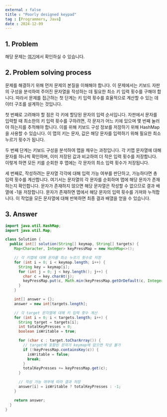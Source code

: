 ```yaml
---
external : false
title : "Poorly designed keypad"
tag : [Programmers, Java]
date : 2024-12-09
---
```


## 1. Problem

해당 문제는 [여기](https://school.programmers.co.kr/learn/courses/30/lessons/160586)에서 확인하실 수 있습니다.

## 2. Problem solving process

문제를 해결하기 위해 먼저 문제의 본질을 이해해야 합니다. 이 문제에서는 키보드 자판의 구성을 분석하여 주어진 문자열을 작성하는 데 필요한 최소 키 입력 횟수를 구해야 합니다. 따라서 문제를 접근하는 첫 단계는 키 입력 횟수를 효율적으로 계산할 수 있는 데이터 구조를 설계하는 것입니다.

첫 번째로 고려해야 할 점은 각 키에 할당된 문자의 입력 순서입니다. 자판에서 문자를 입력할 때 최소한의 키 입력 횟수를 구하려면, 각 문자가 어느 키에 있으며 몇 번째 눌러야 하는지를 추적해야 합니다. 이를 위해 키보드 구성 정보를 저장하기 위해 HashMap을 사용할 수 있습니다. 이 맵의 키는 문자, 값은 해당 문자를 입력하기 위해 필요한 최소 누르기 횟수가 됩니다.

두 번째 단계는 키보드 구성을 분석하여 맵을 채우는 과정입니다. 각 키맵 문자열에 대해 문자를 하나씩 확인하며, 이미 저장된 값과 비교하여 더 작은 입력 횟수를 저장합니다. 이렇게 하면 모든 키를 순회한 후 맵에는 각 문자의 최소 입력 횟수가 저장됩니다.

세 번째로, 작성하려는 문자열 각각에 대해 입력 가능 여부를 판단하고, 가능하다면 총 입력 횟수를 계산합니다. 여기서는 문자열의 각 문자를 순회하며 맵에 해당 문자가 존재하는지 확인합니다. 문자가 존재하지 않으면 해당 문자열은 작성할 수 없으므로 결과 배열에 -1을 저장합니다. 문자가 존재하면 맵에서 해당 문자의 입력 횟수를 가져와 누적합니다. 이 작업을 모든 문자열에 대해 반복하면 최종 결과 배열을 얻을 수 있습니다.

## 3. Answer

```java
import java.util.HashMap;
import java.util.Map;

class Solution {
  public int[] solution(String[] keymap, String[] targets) {
    Map<Character, Integer> keyPressMap = new HashMap<>();

    // 각 키맵에 대해 문자를 최소 누르기 횟수로 저장
    for (int i = 0; i < keymap.length; i++) {
      String key = keymap[i];
      for (int j = 0; j < key.length(); j++) {
        char c = key.charAt(j);
        keyPressMap.put(c, Math.min(keyPressMap.getOrDefault(c, Integer.MAX_VALUE), j + 1));
      }
    }

    int[] answer = {};
    answer = new int[targets.length];

    // 각 target 문자열에 대해 키 입력 횟수 계산
    for (int i = 0; i < targets.length; i++) {
      String target = targets[i];
      int totalKeyPresses = 0;
      boolean isWritable = true;

      for (char c : target.toCharArray()) {
        // target에 포함된 문자가 keymap에 없으면 작성 불가
        if (!keyPressMap.containsKey(c)) {
          isWritable = false;
          break;
        }
        totalKeyPresses += keyPressMap.get(c);
      }

      // 작성 가능 여부에 따라 결과 저장
      answer[i] = isWritable ? totalKeyPresses : -1;
    }

    return answer;
  }
}
```

